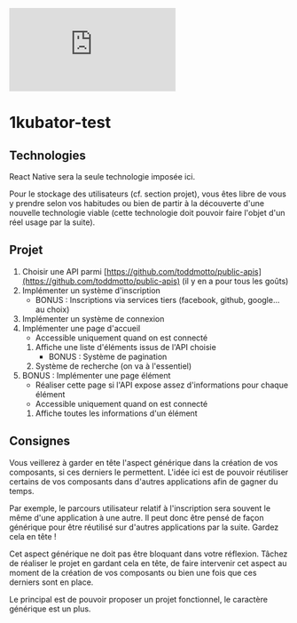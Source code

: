 ![alt text](https://www.casimages.com/i/190711025434577567.png.html)

# 1kubator-test
## Technologies

React Native sera la seule technologie imposée ici.

Pour le stockage des utilisateurs (cf. section projet), vous êtes libre de vous y prendre selon vos habitudes ou bien de partir à la découverte d'une nouvelle technologie viable (cette technologie doit pouvoir faire l'objet d'un réel usage par la suite).

## Projet

1. Choisir une API parmi [https://github.com/toddmotto/public-apis](https://github.com/toddmotto/public-apis) (il y en a pour tous les goûts)
2. Implémenter un système d'inscription
    - BONUS : Inscriptions via services tiers (facebook, github, google... au choix)
3. Implémenter un système de connexion
4. Implémenter une page d'accueil
    - Accessible uniquement quand on est connecté
    1. Affiche une liste d'éléments issus de l'API choisie
        - BONUS : Système de pagination
    2. Système de recherche (on va à l'essentiel)
5. BONUS : Implémenter une page élément
    - Réaliser cette page si l'API expose assez d'informations pour chaque élément
    - Accessible uniquement quand on est connecté
    1. Affiche toutes les informations d'un élément

## Consignes

Vous veillerez à garder en tête l'aspect générique dans la création de vos composants, si ces derniers le permettent. L'idée ici est de pouvoir réutiliser certains de vos composants dans d'autres applications afin de gagner du temps.

Par exemple, le parcours utilisateur relatif à l'inscription sera souvent le même d'une application à une autre. Il peut donc être pensé de façon générique pour être réutilisé sur d'autres applications par la suite. Gardez cela en tête !

Cet aspect générique ne doit pas être bloquant dans votre réflexion. Tâchez de réaliser le projet en gardant cela en tête, de faire intervenir cet aspect au moment de la création de vos composants ou bien une fois que ces derniers sont en place.

Le principal est de pouvoir proposer un projet fonctionnel, le caractère générique est un plus.

